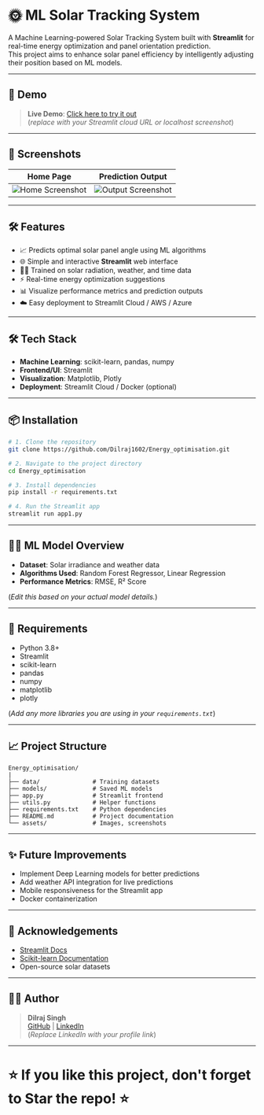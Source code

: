 # 🌞 ML Solar Tracking System

A Machine Learning-powered Solar Tracking System built with **Streamlit** for real-time energy optimization and panel orientation prediction.  
This project aims to enhance solar panel efficiency by intelligently adjusting their position based on ML models.

---

## 🚀 Demo

> **Live Demo**: [Click here to try it out](https://your-streamlit-app-link)  
(*replace with your Streamlit cloud URL or localhost screenshot*)

---

## 📸 Screenshots

| Home Page | Prediction Output |
|:---------:|:------------------:|
| ![Home Screenshot](https://drive.google.com/uc?export=view&id=1nOcKUf7IjeE1OjWX6hwEjRvJmvX3HtMr) | ![Output Screenshot](https://drive.google.com/uc?export=view&id=1nOcKUf7IjeE1OjWX6hwEjRvJmvX3HtMr) |


---

## 🛠️ Features

- 📈 Predicts optimal solar panel angle using ML algorithms
- 🌐 Simple and interactive **Streamlit** web interface
- 🧑‍🧬 Trained on solar radiation, weather, and time data
- ⚡ Real-time energy optimization suggestions
- 📊 Visualize performance metrics and prediction outputs
- ☁️ Easy deployment to Streamlit Cloud / AWS / Azure

---

## 🛠️ Tech Stack

- **Machine Learning**: scikit-learn, pandas, numpy
- **Frontend/UI**: Streamlit
- **Visualization**: Matplotlib, Plotly
- **Deployment**: Streamlit Cloud / Docker (optional)

---

## 📦 Installation

```bash
# 1. Clone the repository
git clone https://github.com/Dilraj1602/Energy_optimisation.git

# 2. Navigate to the project directory
cd Energy_optimisation

# 3. Install dependencies
pip install -r requirements.txt

# 4. Run the Streamlit app
streamlit run app1.py
```

---

## 🧑‍🧬 ML Model Overview

- **Dataset**: Solar irradiance and weather data
- **Algorithms Used**: Random Forest Regressor, Linear Regression
- **Performance Metrics**: RMSE, R² Score

(*Edit this based on your actual model details.*)

---

## 📄 Requirements

- Python 3.8+
- Streamlit
- scikit-learn
- pandas
- numpy
- matplotlib
- plotly

(*Add any more libraries you are using in your `requirements.txt`*)

---

## 📈 Project Structure

```
Energy_optimisation/
|
├── data/               # Training datasets
├── models/             # Saved ML models
├── app.py              # Streamlit frontend
├── utils.py            # Helper functions
├── requirements.txt    # Python dependencies
├── README.md           # Project documentation
└── assets/             # Images, screenshots
```

---

## ✨ Future Improvements

- Implement Deep Learning models for better predictions
- Add weather API integration for live predictions
- Mobile responsiveness for the Streamlit app
- Docker containerization

---

## 🙌 Acknowledgements

- [Streamlit Docs](https://docs.streamlit.io/)
- [Scikit-learn Documentation](https://scikit-learn.org/stable/)
- Open-source solar datasets

---

## 🧑‍💻 Author

> **Dilraj Singh**  
> [GitHub](https://github.com/Dilraj1602) | [LinkedIn](https://www.linkedin.com/in/dil-raj-503b44266/)  
(*Replace LinkedIn with your profile link*)

---

# ⭐ If you like this project, don't forget to **Star** the repo! ⭐

